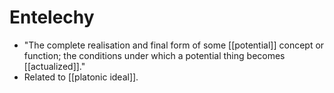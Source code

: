# Entelechy

- "The complete realisation and final form of some [[potential]] concept or function; the conditions under which a potential thing becomes [[actualized]]."
- Related to [[platonic ideal]].


